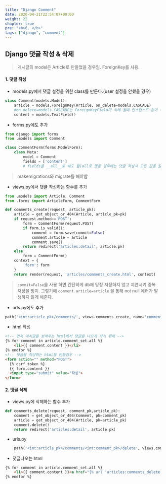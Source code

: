 ```yaml
---
title: "Django Comment"
date: 2020-04-21T22:54:07+09:00
weight: 22
chapter: true
pre: "<b>6. </b>"
tags: ["django", "comment"]
---
```


## Django 댓글 작성 & 삭제

> 게시글의 model은 Article로 만들었을 경우임. ForeignKey를 사용.

#### 1. 댓글 작성

- models.py에서 댓글 설정을 위한 class를 만든다.(user 설정을 안했을 경우)

```python
class Comment(models.Model):
    article = models.ForeignKey(Article, on_delete=models.CASCADE)
    #on_delete=models.CASCADE는 ForeignKeyField가 삭제 될때 인스턴스도 같이 삭제
    content = models.TextField()
```

- forms.py에도 추가

```python
from django import forms
from .models import Comment

class CommentForm(forms.ModelForm):
    class Meta:
        model = Comment
        fields = ['content']
        # fields를 __all__로 해도 됨(all로 했을 경우에는 댓글 작성시 모든 값을 잘 입력 해야한다. *all로 하고 필요한 값을 입력 안했을 경우 저장이 되지 않음)
```

> makemigrations와 migrate를 해야함

- views.py에서 댓글 작성하는 함수를 추가

```python
from .models import Article, Comment
from .forms import ArticleForm, CommentForm

def comments_create(request, article_pk):
    article = get_object_or_404(Article, article_pk=pk)
    if request.method=='POST':
        form = CommentForm(request.POST)
        if form.is_valid():
            comment = form.save(commit=False)
            comment.article = article
            comment.save()
        return redirect('articles:detail', article.pk)
    else:
        form = CommentForm()
    context = {
        'form': form
    }
    return render(request, 'articles/comments_create.html', context)
```

> `commit=False`을 사용 하면 간단하게 db에 당장 저장하지 않고 지연시켜 중복 저장을 방지. 그렇기에 `comment.article=article` 을 통해  not null 에러가 발생하지 않게 해준다. 

- urls.py에도 추가

```python
path('<int:article_pk>/comments/', views.comments_create, name='comments_create'),
```

- html 작성

```html
<!-- 먼저 게시글을 보여주는 html에서 댓글을 나오게 하기 위해 -->
{% for comment in article.comment_set.all %}
	<li>{{ comment.content }}</li>
{% endfor %}
<!-- 댓글을 작성하는 html을 만들경우 -->
<form action="" method="POST">
  {% csrf_token %}
  {{ form.content }}
  <input type="submit" value="작성">
</form>
```

#### 2. 댓글 삭제

- views.py에 삭제하는 함수 추가

```python
def comments_delete(request, comment_pk,article_pk):
    comment = get_object_or_404(Comment, pk=comment_pk)
    article = get_object_or_404(Article, pk=article_pk)
    comment.delete()
    return redirect('articles:detail', article.pk)
```

- urls.py

```python
    path('<int:article_pk>/comments/<int:comment_pk>/delete', views.comments_delete, name='comments_delete')
```

- 댓글나오는 html

```html
{% for comment in article.comment_set.all %}
	<li>{{ comment.content }}<a href="{% url 'articles:comments_delete' article.pk comment.pk %}">삭제</a></li>
{% endfor %}
```



